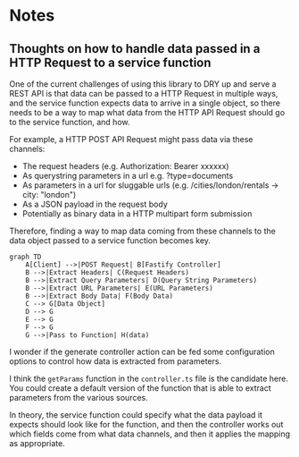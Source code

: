 # Notes

## Thoughts on how to handle data passed in a HTTP Request to a service function

One of the current challenges of using this library to DRY up and serve a REST 
API is that data can be passed to a HTTP Request in multiple ways, and the service 
function expects data to arrive in a single object, so there needs to be a way to 
map what data from the HTTP API Request should go to the service function, and how.

For example, a HTTP POST API Request might pass data via these channels:

* The request headers (e.g. Authorization: Bearer xxxxxx)
* As querystring parameters in a url e.g. ?type=documents
* As parameters in a url for sluggable urls (e.g. /cities/london/rentals -> city: "london")
* As a JSON payload in the request body
* Potentially as binary data in a HTTP multipart form submission

Therefore, finding a way to map data coming from these channels to the data 
object passed to a service function becomes key.

```mermaid
graph TD
    A[Client] -->|POST Request| B[Fastify Controller]
    B -->|Extract Headers| C(Request Headers)
    B -->|Extract Query Parameters| D(Query String Parameters)
    B -->|Extract URL Parameters| E(URL Parameters)
    B -->|Extract Body Data| F(Body Data)
    C --> G[Data Object]
    D --> G
    E --> G
    F --> G
    G -->|Pass to Function| H(data)
```

I wonder if the generate controller action can be fed some configuration 
options to control how data is extracted from parameters.

I think the `getParams` function in the `controller.ts` file is the candidate
here. You could create a default version of the function that is able to 
extract parameters from the various sources.

In theory, the service function could specify what the data payload it expects
should look like for the function, and then the controller works out which 
fields come from what data channels, and then it applies the mapping as 
appropriate.